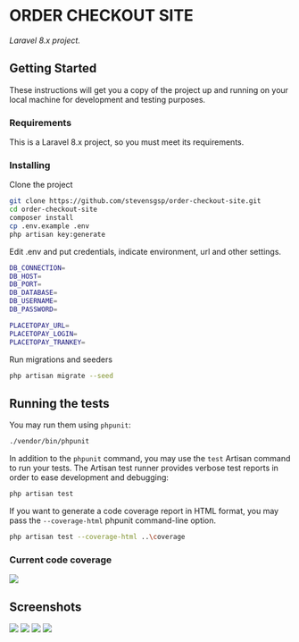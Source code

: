 # ORDER CHECKOUT SITE

_Laravel 8.x project._

## Getting Started

These instructions will get you a copy of the project up and running on your local machine for development and testing purposes.

### Requirements

This is a Laravel 8.x project, so you must meet its requirements.

### Installing

Clone the project

```bash
git clone https://github.com/stevensgsp/order-checkout-site.git
cd order-checkout-site
composer install
cp .env.example .env
php artisan key:generate
```

Edit .env and put credentials, indicate environment, url and other settings.

```bash
DB_CONNECTION=
DB_HOST=
DB_PORT=
DB_DATABASE=
DB_USERNAME=
DB_PASSWORD=

PLACETOPAY_URL=
PLACETOPAY_LOGIN=
PLACETOPAY_TRANKEY=
```

Run migrations and seeders

```bash
php artisan migrate --seed
```

## Running the tests

You may run them using ```phpunit```:

```bash
./vendor/bin/phpunit
```

In addition to the ```phpunit``` command, you may use the ```test``` Artisan command to run your tests. The Artisan test runner provides verbose test reports in order to ease development and debugging:

```bash
php artisan test
```

If you want to generate a code coverage report in HTML format, you may pass the ```--coverage-html``` phpunit command-line option.

```bash
php artisan test --coverage-html ..\coverage
```

### Current code coverage

<img src="https://i.imgur.com/sJCCwR6.png">

## Screenshots

<img src="https://i.imgur.com/SAS5tmr.png">
<img src="https://i.imgur.com/ipLLz1V.png">
<img src="https://i.imgur.com/EOIqb7H.png">
<img src="https://i.imgur.com/y9oLYrP.png">
